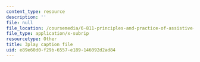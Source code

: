 ```yaml
---
content_type: resource
description: ''
file: null
file_location: /coursemedia/6-811-principles-and-practice-of-assistive-technology-fall-2014/e89e60d0f29b6557e189146092d2ad84_x18bMLW4eO4.srt
file_type: application/x-subrip
resourcetype: Other
title: 3play caption file
uid: e89e60d0-f29b-6557-e189-146092d2ad84
---
```

